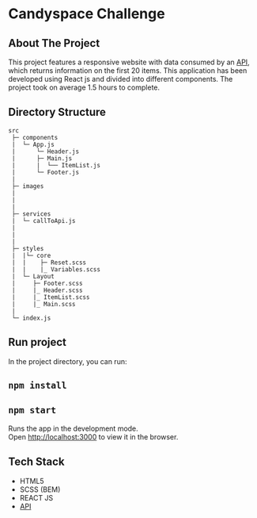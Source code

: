 # Candyspace Challenge

## About The Project

This project features a responsive website with data consumed by an [API](https://jsonplaceholder.typicode.com/photos),
which returns information on the first 20 items. This application has been developed using React js and divided into different components. The project took on average 1.5 hours to complete.

## Directory Structure

```
src
 ├─ components
 |  └─ App.js
 |      └─ Header.js
 |      ├─ Main.js
 |      |  └── ItemList.js
 |      └─ Footer.js
 |
 ├─ images
 | 
 |  
 |
 ├─ services
 |  └─ callToApi.js
 |  
 | 
 |
 ├─ styles
 |  |└─ core
 |  |    ├─ Reset.scss
 |  |    |_ Variables.scss
 |  └─ Layout
 |     ├─ Footer.scss
 |     |_ Header.scss
 |     |_ ItemList.scss
 |     |_ Main.scss
 |
 └─ index.js
```
## Run project

In the project directory, you can run:

## `npm install`

## `npm start`

Runs the app in the development mode.\
Open [http://localhost:3000](http://localhost:3000) to view it in the browser.

## Tech Stack 

- HTML5
- SCSS (BEM)
- REACT JS
- [API](https://jsonplaceholder.typicode.com/photos)
